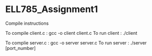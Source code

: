 # ELL785_Assignment1
Compile instructions

To compile client.c : gcc -o client client.c
To run client : ./client

To complie server.c : gcc -o server server.c
To run server : ./server [port_number]

